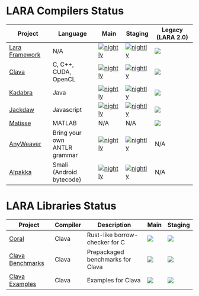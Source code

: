 # LARA Compilers Status

| Project | Language | Main | Staging | Legacy (LARA 2.0) |
| ------- | -------- | ---- | ------- | ----------------- |
| [Lara Framework](https://github.com/specs-feup/lara-framework) | N/A | [![nightly](https://github.com/specs-feup/lara-framework/actions/workflows/nightly.yml/badge.svg?branch=master)](https://github.com/specs-feup/lara-framework/actions/workflows/nightly.yml) | [![nightly](https://github.com/specs-feup/lara-framework/actions/workflows/nightly.yml/badge.svg?branch=staging)](https://github.com/specs-feup/lara-framework/actions/workflows/nightly.yml) | [![](https://github.com/specs-feup/lara-framework/actions/workflows/ant-lara-2.0-legacy.yml/badge.svg)](https://github.com/specs-feup/lara-framework/actions/workflows/ant-lara-2.0-legacy.yml) |
| [Clava](https://github.com/specs-feup/clava)                   | C, C++,<br> CUDA, OpenCL | [![nightly](https://github.com/specs-feup/clava/actions/workflows/nightly.yml/badge.svg?branch=master)](https://github.com/specs-feup/clava/actions/workflows/nightly.yml) | [![nightly](https://github.com/specs-feup/clava/actions/workflows/nightly.yml/badge.svg?branch=staging)](https://github.com/specs-feup/clava/actions/workflows/nightly.yml) | [![](https://github.com/specs-feup/clava/actions/workflows/ant-lara-2.0-legacy.yml/badge.svg)](https://github.com/specs-feup/clava/actions/workflows/ant-lara-2.0-legacy.yml) |
| [Kadabra](https://github.com/specs-feup/kadabra)               | Java | [![nightly](https://github.com/specs-feup/kadabra/actions/workflows/nightly.yml/badge.svg?branch=master)](https://github.com/specs-feup/kadabra/actions/workflows/nightly.yml) | [![nightly](https://github.com/specs-feup/kadabra/actions/workflows/nightly.yml/badge.svg?branch=staging)](https://github.com/specs-feup/kadabra/actions/workflows/nightly.yml) | [![](https://github.com/specs-feup/kadabra/actions/workflows/ant-lara-2.0-legacy.yml/badge.svg)](https://github.com/specs-feup/kadabra/actions/workflows/ant-lara-2.0-legacy.yml) |
| [Jackdaw](https://github.com/specs-feup/jsweaver)              | Javascript | [![nightly](https://github.com/specs-feup/jsweaver/actions/workflows/nightly.yml/badge.svg?branch=master)](https://github.com/specs-feup/jsweaver/actions/workflows/nightly.yml) | [![nightly](https://github.com/specs-feup/jsweaver/actions/workflows/nightly.yml/badge.svg?branch=staging)](https://github.com/specs-feup/jsweaver/actions/workflows/nightly.yml) | [![](https://github.com/specs-feup/jsweaver/actions/workflows/ant-lara-2.0-legacy.yml/badge.svg)](https://github.com/specs-feup/jsweaver/actions/workflows/ant-lara-2.0-legacy.yml) |
| [Matisse](https://github.com/specs-feup/matisse)               | MATLAB | N/A | N/A | [![](https://github.com/specs-feup/matisse/actions/workflows/ant-lara-2.0-legacy.yml/badge.svg)](https://github.com/specs-feup/matisse/actions/workflows/ant-lara-2.0-legacy.yml) |
| [AnyWeaver](https://github.com/specs-feup/anyweaver)           | Bring your own<br> ANTLR grammar | [![nightly](https://github.com/specs-feup/anyweaver/actions/workflows/nightly.yml/badge.svg?branch=main)](https://github.com/specs-feup/anyweaver/actions/workflows/nightly.yml) | [![nightly](https://github.com/specs-feup/anyweaver/actions/workflows/nightly.yml/badge.svg?branch=staging)](https://github.com/specs-feup/anyweaver/actions/workflows/nightly.yml) | N/A |
| [Alpakka](https://github.com/specs-feup/alpakka)               | Smali<br> (Android bytecode) | [![nightly](https://github.com/specs-feup/alpakka/actions/workflows/nightly.yml/badge.svg?branch=main)](https://github.com/specs-feup/alpakka/actions/workflows/nightly.yml) | [![nightly](https://github.com/specs-feup/alpakka/actions/workflows/nightly.yml/badge.svg?branch=staging)](https://github.com/specs-feup/alpakka/actions/workflows/nightly.yml) | N/A |


# LARA Libraries Status

| Project | Compiler | Description | Main | Staging |
| ------- | -------- | ----------- | ---- | ------- |
[Coral](https://github.com/specs-feup/coral) | Clava | Rust-like borrow-checker for C | [![](https://github.com/specs-feup/coral/actions/workflows/main.yml/badge.svg)](https://github.com/specs-feup/coral/actions/workflows/main.yml) | [![](https://github.com/specs-feup/coral/actions/workflows/staging.yml/badge.svg)](https://github.com/specs-feup/coral/actions/workflows/staging.yml) |
[Clava Benchmarks](https://github.com/specs-feup/clava-benchmarks-tests) | Clava | Prepackaged benchmarks for Clava | [![](https://github.com/specs-feup/clava-benchmarks-tests/actions/workflows/main.yml/badge.svg)](https://github.com/specs-feup/clava-benchmarks-tests/actions/workflows/main.yml) | [![](https://github.com/specs-feup/clava-benchmarks-tests/actions/workflows/staging.yml/badge.svg)](https://github.com/specs-feup/clava-benchmarks-tests/actions/workflows/staging.yml) |
[Clava Examples](https://github.com/specs-feup/clava-examples) | Clava | Examples for Clava | [![](https://github.com/specs-feup/clava-examples/actions/workflows/main.yml/badge.svg)](https://github.com/specs-feup/clava-examples/actions/workflows/main.yml) | [![](https://github.com/specs-feup/clava-examples/actions/workflows/staging.yml/badge.svg)](https://github.com/specs-feup/clava-examples/actions/workflows/staging.yml) |
